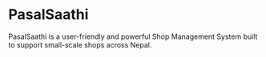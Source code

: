 # PasalSaathi
PasalSaathi is a user-friendly and powerful Shop Management System built to support small-scale shops across Nepal.
